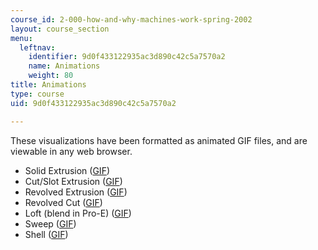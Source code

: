 ```yaml
---
course_id: 2-000-how-and-why-machines-work-spring-2002
layout: course_section
menu:
  leftnav:
    identifier: 9d0f433122935ac3d890c42c5a7570a2
    name: Animations
    weight: 80
title: Animations
type: course
uid: 9d0f433122935ac3d890c42c5a7570a2

---
```


These visualizations have been formatted as animated GIF files, and are viewable in any web browser.

*   Solid Extrusion ([GIF](/coursemedia/2-000-how-and-why-machines-work-spring-2002/4927ae9bd58bc0f7243e53a30dbf72f2_ani_funky_extursion.gif))
*   Cut/Slot Extrusion ([GIF](/coursemedia/2-000-how-and-why-machines-work-spring-2002/63ca4fd9e764cc9c0471c3be5200dfac_ani_cut_extrusion.gif))
*   Revolved Extrusion ([GIF](/coursemedia/2-000-how-and-why-machines-work-spring-2002/a4dd111615945c919b74f0bf4b99fdcb_ani_partially_revolved_extrusion.gif))
*   Revolved Cut ([GIF](/coursemedia/2-000-how-and-why-machines-work-spring-2002/51614447d5e50d87f5ab3aa013cf9739_ani_revolved_cut.gif))
*   Loft (blend in Pro-E) ([GIF](/coursemedia/2-000-how-and-why-machines-work-spring-2002/f238fb716b5948c446f83afe10ff9d2d_ani_lofted_extrusion.gif))
*   Sweep ([GIF](/coursemedia/2-000-how-and-why-machines-work-spring-2002/4950b45db783e384b4b68cff7ca1f140_ani_sweep_extrusion.gif))
*   Shell ([GIF](/coursemedia/2-000-how-and-why-machines-work-spring-2002/bca1fec762538c94df95ce8b6271f831_ani_shell.gif))